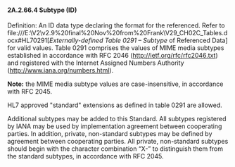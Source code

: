 #### 2A.2.66.4 Subtype (ID)

Definition: An ID data type declaring the format for the referenced. Refer to file:///E:\V2\v2.9%20final%20Nov%20from%20Frank\V29_CH02C_Tables.docx#HL70291[_Externally-defined Table 0291 – Subtype_ of Referenced Data] for valid values. Table 0291 comprises the values of MIME media subtypes established in accordance with RFC 2046 (http://ietf.org/rfc/rfc2046.txt) and registered with the Internet Assigned Numbers Authority (http://www.iana.org/numbers.html).

**Note:** the MIME media subtype values are case-insensitive, in accordance with RFC 2045.

HL7 approved "standard" extensions as defined in table 0291 are allowed.

Additional subtypes may be added to this Standard. All subtypes registered by IANA may be used by implementation agreement between cooperating parties. In addition, private, non-standard subtypes may be defined by agreement between cooperating parties. All private, non-standard subtypes should begin with the character combination “X-” to distinguish them from the standard subtypes, in accordance with RFC 2045.
